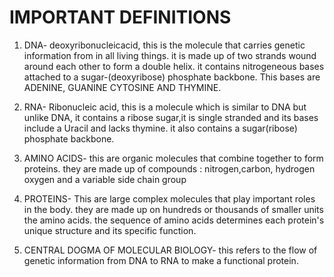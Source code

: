 # IMPORTANT DEFINITIONS
1. DNA- deoxyribonucleicacid, this is the molecule that carries genetic information from in all living things. it is made up of two strands wound around each other to form a double helix. it contains nitrogeneous bases attached to a sugar-(deoxyribose) phosphate backbone. This bases are ADENINE, GUANINE CYTOSINE AND THYMINE.

2. RNA- Ribonucleic acid, this is a molecule which is similar to DNA but unlike DNA, it contains a ribose sugar,it is single stranded and its bases include a Uracil and lacks thymine. it also contains a sugar(ribose) phosphate backbone.

3. AMINO ACIDS- this are organic molecules that combine together to form proteins. they are made up of compounds : nitrogen,carbon, hydrogen oxygen and a variable side chain group

4. PROTEINS- This are large complex molecules that play important roles in the body. they are made up on hundreds or thousands of smaller units the amino acids. the sequence of amino acids determines each protein's unique structure and its specific function.

5. CENTRAL DOGMA OF MOLECULAR BIOLOGY- this refers to the flow of genetic information from DNA to RNA to make a functional protein.

